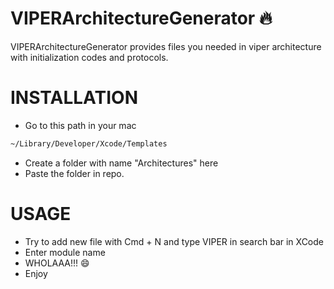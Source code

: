 # VIPERArchitectureGenerator :fire:

VIPERArchitectureGenerator provides files you needed in viper architecture with initialization codes and protocols. 

# INSTALLATION
  - Go to this path in your mac
```sh
~/Library/Developer/Xcode/Templates
```
  - Create a folder with name "Architectures" here
  - Paste the folder in repo. 
 
# USAGE
 - Try to add new file with Cmd + N and type VIPER in search bar in XCode
 - Enter module name 
 - WHOLAAA!!! :smile:
 - Enjoy
